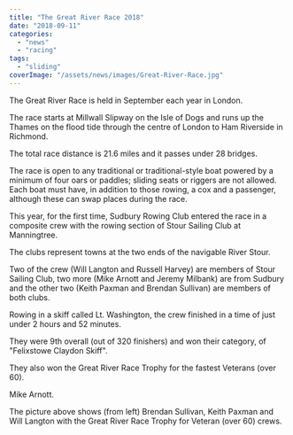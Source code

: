 ```yaml
---
title: "The Great River Race 2018"
date: "2018-09-11"
categories: 
  - "news"
  - "racing"
tags: 
  - "sliding"
coverImage: "/assets/news/images/Great-River-Race.jpg"
---
```


The Great River Race is held in September each year in London.

The race starts at Millwall Slipway on the Isle of Dogs and runs up the Thames on the flood tide through the centre of London to Ham Riverside in Richmond.

The total race distance is 21.6 miles and it passes under 28 bridges.

The race is open to any traditional or traditional-style boat powered by a minimum of four oars or paddles; sliding seats or riggers are not allowed. Each boat must have, in addition to those rowing, a cox and a passenger, although these can swap places during the race.

This year, for the first time, Sudbury Rowing Club entered the race in a composite crew with the rowing section of Stour Sailing Club at Manningtree.

The clubs represent towns at the two ends of the navigable River Stour.

Two of the crew (Will Langton and Russell Harvey) are members of Stour Sailing Club, two more (Mike Arnott and Jeremy Milbank) are from Sudbury and the other two (Keith Paxman and Brendan Sullivan) are members of both clubs.

Rowing in a skiff called Lt. Washington, the crew finished in a time of just under 2 hours and 52 minutes.

They were 9th overall (out of 320 finishers) and won their category, of "Felixstowe Claydon Skiff".

They also won the Great River Race Trophy for the fastest Veterans (over 60).

Mike Arnott.

The picture above shows (from left) Brendan Sullivan, Keith Paxman and Will Langton with the Great River Race Trophy for Veteran (over 60) crews.
